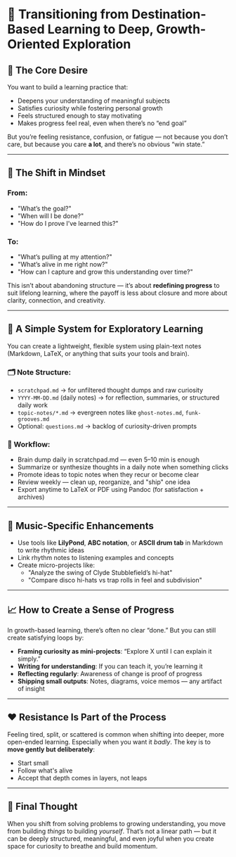 # 🌱 Transitioning from Destination-Based Learning to Deep, Growth-Oriented Exploration

## 🎯 The Core Desire
You want to build a learning practice that:
- Deepens your understanding of meaningful subjects
- Satisfies curiosity while fostering personal growth
- Feels structured enough to stay motivating
- Makes progress feel real, even when there’s no “end goal”

But you’re feeling resistance, confusion, or fatigue — not because you don’t care, but because you care **a lot**, and there’s no obvious “win state.”

---

## 🧠 The Shift in Mindset

### From:
- "What’s the goal?"
- "When will I be done?"
- "How do I prove I’ve learned this?"

### To:
- "What’s pulling at my attention?"
- "What’s alive in me right now?"
- "How can I capture and grow this understanding over time?"

This isn’t about abandoning structure — it’s about **redefining progress** to suit lifelong learning, where the payoff is less about closure and more about clarity, connection, and creativity.

---

## 🔧 A Simple System for Exploratory Learning

You can create a lightweight, flexible system using plain-text notes (Markdown, LaTeX, or anything that suits your tools and brain).

### 🗂️ Note Structure:

- `scratchpad.md` → for unfiltered thought dumps and raw curiosity
- `YYYY-MM-DD.md` (daily notes) → for reflection, summaries, or structured daily work
- `topic-notes/*.md` → evergreen notes like `ghost-notes.md`, `funk-grooves.md`
- Optional: `questions.md` → backlog of curiosity-driven prompts

### 🔁 Workflow:

- Brain dump daily in scratchpad.md — even 5–10 min is enough
- Summarize or synthesize thoughts in a daily note when something clicks
- Promote ideas to topic notes when they recur or become clear
- Review weekly — clean up, reorganize, and "ship" one idea
- Export anytime to LaTeX or PDF using Pandoc (for satisfaction + archives)

---

## 🎼 Music-Specific Enhancements

- Use tools like **LilyPond**, **ABC notation**, or **ASCII drum tab** in Markdown to write rhythmic ideas
- Link rhythm notes to listening examples and concepts
- Create micro-projects like:
  - "Analyze the swing of Clyde Stubblefield’s hi-hat"
  - "Compare disco hi-hats vs trap rolls in feel and subdivision"

---

## 📈 How to Create a Sense of Progress

In growth-based learning, there’s often no clear “done.” But you can still create satisfying loops by:

- **Framing curiosity as mini-projects**: “Explore X until I can explain it simply.”
- **Writing for understanding**: If you can teach it, you’re learning it
- **Reflecting regularly**: Awareness of change is proof of progress
- **Shipping small outputs**: Notes, diagrams, voice memos — any artifact of insight

---

## ❤️ Resistance Is Part of the Process

Feeling tired, split, or scattered is common when shifting into deeper, more open-ended learning. Especially when you want it *badly*. The key is to **move gently but deliberately**:
- Start small
- Follow what's alive
- Accept that depth comes in layers, not leaps

---

## 💬 Final Thought

When you shift from solving problems to growing understanding, you move from building *things* to building *yourself*. That’s not a linear path — but it can be deeply structured, meaningful, and even joyful when you create space for curiosity to breathe and build momentum.

